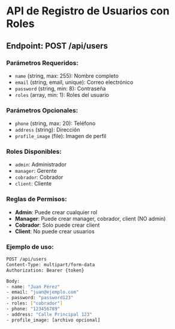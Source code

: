 # API de Registro de Usuarios con Roles

## Endpoint: POST /api/users

### Parámetros Requeridos:
- `name` (string, max: 255): Nombre completo
- `email` (string, email, unique): Correo electrónico
- `password` (string, min: 8): Contraseña
- `roles` (array, min: 1): Roles del usuario

### Parámetros Opcionales:
- `phone` (string, max: 20): Teléfono
- `address` (string): Dirección
- `profile_image` (file): Imagen de perfil

### Roles Disponibles:
- `admin`: Administrador
- `manager`: Gerente
- `cobrador`: Cobrador
- `client`: Cliente

### Reglas de Permisos:
- **Admin**: Puede crear cualquier rol
- **Manager**: Puede crear manager, cobrador, client (NO admin)
- **Cobrador**: Solo puede crear client
- **Client**: No puede crear usuarios

### Ejemplo de uso:
```bash
POST /api/users
Content-Type: multipart/form-data
Authorization: Bearer {token}

Body:
- name: "Juan Pérez"
- email: "juan@ejemplo.com"
- password: "password123"
- roles: ["cobrador"]
- phone: "123456789"
- address: "Calle Principal 123"
- profile_image: [archivo opcional]
``` 